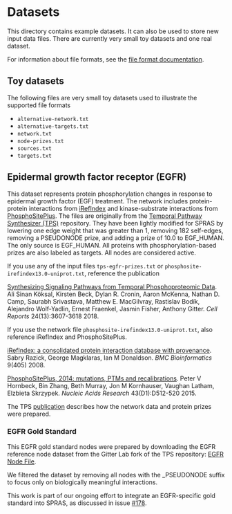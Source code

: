 # Datasets
This directory contains example datasets.
It can also be used to store new input data files.
There are currently very small toy datasets and one real dataset.

For information about file formats, see the
[file format documentation](https://spras.readthedocs.io/en/latest/output.html).

## Toy datasets
The following files are very small toy datasets used to illustrate the supported file formats
- `alternative-network.txt`
- `alternative-targets.txt`
- `network.txt`
- `node-prizes.txt`
- `sources.txt`
- `targets.txt`

## Epidermal growth factor receptor (EGFR)
This dataset represents protein phosphorylation changes in response to epidermal growth factor (EGF) treatment.
The network includes protein-protein interactions from [iRefIndex](http://irefindex.org/) and kinase-substrate interactions from [PhosphoSitePlus](http://www.phosphosite.org/).
The files are originally from the [Temporal Pathway Synthesizer (TPS)](https://github.com/koksal/tps) repository.
They have been lightly modified for SPRAS by lowering one edge weight that was greater than 1, removing 182 self-edges, removing a PSEUDONODE prize, and adding a prize of 10.0 to EGF_HUMAN.
The only source is EGF_HUMAN.
All proteins with phosphorylation-based prizes are also labeled as targets.
All nodes are considered active.

If you use any of the input files `tps-egfr-prizes.txt` or `phosphosite-irefindex13.0-uniprot.txt`, reference the publication

[Synthesizing Signaling Pathways from Temporal Phosphoproteomic Data](https://doi.org/10.1016/j.celrep.2018.08.085).
Ali Sinan Köksal, Kirsten Beck, Dylan R. Cronin, Aaron McKenna, Nathan D. Camp, Saurabh Srivastava, Matthew E. MacGilvray, Rastislav Bodík, Alejandro Wolf-Yadlin, Ernest Fraenkel, Jasmin Fisher, Anthony Gitter.
*Cell Reports* 24(13):3607-3618 2018.

If you use the network file `phosphosite-irefindex13.0-uniprot.txt`, also reference iRefIndex and PhosphoSitePlus.

[iRefIndex: a consolidated protein interaction database with provenance](https://doi.org/10.1186/1471-2105-9-405).
Sabry Razick, George Magklaras, Ian M Donaldson.
*BMC Bioinformatics* 9(405) 2008.

[PhosphoSitePlus, 2014: mutations, PTMs and recalibrations](https://doi.org/10.1093/nar/gku1267).
Peter V Hornbeck, Bin Zhang, Beth Murray, Jon M Kornhauser, Vaughan Latham, Elzbieta Skrzypek.
*Nucleic Acids Research* 43(D1):D512-520 2015.

The TPS [publication](https://doi.org/10.1016/j.celrep.2018.08.085) describes how the network data and protein prizes were prepared.

### EGFR Gold Standard

This EGFR gold standard nodes were prepared by downloading the EGFR reference node dataset from the Gitter Lab fork of the TPS repository: [EGFR Node File](https://github.com/gitter-lab/tps/blob/ca7cafd1e1c17f45ddea07c3fb54d0d70b86ff45/data/resources/eight-egfr-reference-all.txt).

We filtered the dataset by removing all nodes with the _PSEUDONODE suffix to focus only on biologically meaningful interactions.

This work is part of our ongoing effort to integrate an EGFR-specific gold standard into SPRAS, as discussed in issue [#178](https://github.com/Reed-CompBio/spras/issues/178).
